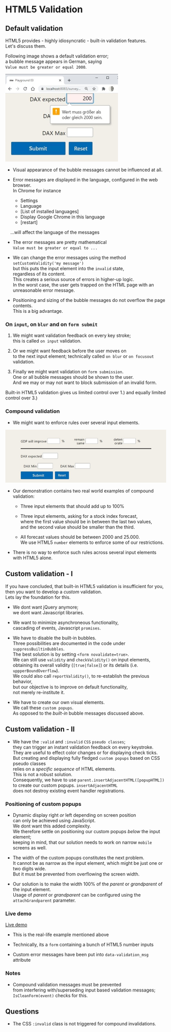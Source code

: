 # HTML5 Validation

## Default validation

HTML5 provides - highly idiosyncratic - built-in validation features.  
Let's discuss them.

Following image shows a default validation error;  
a bubble message appears in German, saying  
`Value must be greater or equal 2000`.

![no-overflow](validation-01.jpg)  

<style>
  /* this is removed */
  .page-breaker {
      page-break-before: always;
      display: inline;
  }
</style>

<div style="page-break-before: always;"></div>

* Visual appearance of the bubble messages cannot be influenced at all.

* Error messages are displayed in the language, configured in the web browser.  
In Chrome for instance

  * Settings
  * Language
  * [List of installed languages]
  * Display Google Chrome in this language
  * [restart]
  
&nbsp; &nbsp; ...will affect the language of the messages

* The error messages are pretty mathematical  
 `Value must be greater or equal to ...`

* We can change the error messages using the method `setCustomValidity('my message')`  
but this puts the input element into the `invalid` state,  
regardless of its content.  
This creates a serious source of errors in higher-up logic.  
In the worst case, the user gets trapped on the HTML page with an unreasonable error message.

* Positioning and sizing of the bubble messages do not overflow the page contents.  
This is a big advantage.  

<div style="page-break-before: always;"></div>

### On `input`, on `blur` and on `form submit`

1. We might want validation feedback on every key stroke;  
this is called `on input` validation.

2. Or we might want feedback before the user moves on  
to the next input element; technically called `on blur` or `on focusout` validation.

3. Finally we might want validation on `form submission`.  
One or all bubble messages should be shown to the user.  
And we may or may not want to block submission of an invalid form.

Built-in HTML5 validation gives us limited control over 1.)
and equally limited control over 3.)

<div style="page-break-before: always;"></div>

### Compound validation

* We might want to enforce rules over several input elements.

![compound validation](validation-02.jpg)

* Our demonstration contains two real world examples of compound validation:  
  * Three input elements that should add up to 100%

  * Three input elements, asking for a stock index forecast,  
  where the first value should be in between the last two values,  
  and the second value should be smaller than the third.  

  * All forecast values should be between 2000 and 25.000.  
  We use HTML5 `number` elements to enforce some of our restrictions.

* There is no way to enforce such rules across several input elements with HTML5 alone.

<div style="page-break-before: always;"></div>

## Custom validation - I

If you have concluded, that built-in HTML5 validation is insufficient for you,  
then you want to develop a _custom_ validation.  
Lets lay the foundation for this.

* We dont want jQuery anymore;  
we dont want Javascript libraries.

* We want to minimize asynchroneous functionality,  
cascading of events, Javascript `promises`.

* We have to disable the built-in bubbles.  
Three possibilities are documented in the code under `suppressBuiltinBubbles`.  
The best solution is by setting `<form novalidate=true>`.  
We can still use `validity` and `checkValidity()` on input elements,  
obtaining its overall validity (`[true|false]`) or its details (i.e. `uppperBoundOverflow`).  
We could also call `reportValidity()`, to re-establish the previous behavior,  
but our objective is to improve on default functionality,  
not merely re-institute it.

* We have to create our own visual elements.  
We call these `custom popups`.  
As opposed to the _built-in_ bubble messages discussed above.  

<div style="page-break-before: always;"></div>

## Custom validation - II

* We have the `:valid` and `:invalid` `CSS` `pseudo classes`;  
they can trigger an instant validation feedback on every keystroke.  
They are useful to effect color changes or for displaying check ticks.  
But creating and displaying fully fledged `custom popups` based on CSS pseudo classes  
relies on a _specific_  _sequence_ of HTML elements.  
This is not a robust solution.  
Consequently, we have to use `parent.insertAdjacentHTML([popupHTML])`  
to create our custom popups.  `insertAdjacentHTML`  
does not destroy existing event handler registrations.

<div style="page-break-before: always;"></div>

### Positioning of custom popups

* Dynamic display right _or_ left depending on screen position  
can only be achieved using JavaScript.  
We dont want this added complexity.  
We therefore settle on positioning our custom popups _below_  the input element;  
keeping in mind, that our solution needs to work on narrow `mobile` screens as well.

* The width of the custom popups constitutes the next problem.  
It cannot be as narrow as the input element, which might be just one or two digits wide.  
But it must be prevented from overflowing the screen width.

* Our solution is to make the width 100% of the  _parent_ or _grandparent_ of the input element.  
Usage of  _parent_ or _grandparent_ can be configured using the `attachGrandparent` parameter.

<div style="page-break-before: always;"></div>

### Live demo

[Live demo](https://survey2.zew.de/doc/html5-form-validation/playground-03.html)

* This is the real-life example mentioned above

* Technically, its a `form` containing a bunch of HTML5 number inputs

* Custom error messages have been put into `data-validation_msg` attribute

### Notes

* Compound validation messages must be prevented  
from interfering with/superseding input based validation messages;  
`IsCleanForm(event)` checks for this.

<div style="page-break-before: always;"></div>

## Questions

* The CSS `:invalid` class is not triggered for compound invalidations.
